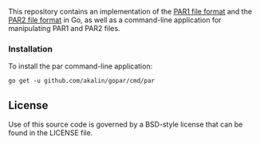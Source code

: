 This repository contains an implementation of the [PAR1 file
format](http://parchive.sourceforge.net/docs/specifications/parity-volume-spec-1.0/article-spec.html)
and the [PAR2 file
format](http://parchive.sourceforge.net/docs/specifications/parity-volume-spec/article-spec.html)
in Go, as well as a command-line application for manipulating PAR1 and
PAR2 files.

### Installation

To install the par command-line application:

```
go get -u github.com/akalin/gopar/cmd/par
```

## License

Use of this source code is governed by a BSD-style license that can be
found in the LICENSE file.
